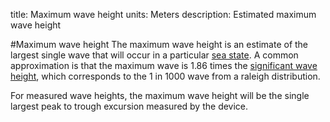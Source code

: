 title: Maximum wave height
units: Meters
description: Estimated maximum wave height

#Maximum wave height
The maximum wave height is an estimate of the largest single wave that will occur in a particular [sea state](?sea-state). A common approximation is that the maximum wave is 1.86 times the [significant wave height](?significant-wave-height), which corresponds to the 1 in 1000 wave from a raleigh distribution.

For measured wave heights, the maximum wave height will be the single largest peak to trough excursion measured by the device.
